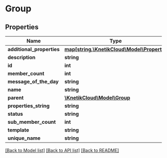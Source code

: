 # Group

## Properties
Name | Type | Description | Notes
------------ | ------------- | ------------- | -------------
**additional_properties** | [**map[string,\KnetikCloud\Model\Property]**](Property.md) |  | [optional] 
**description** | **string** |  | [optional] 
**id** | **int** |  | [optional] 
**member_count** | **int** |  | [optional] 
**message_of_the_day** | **string** |  | [optional] 
**name** | **string** |  | [optional] 
**parent** | [**\KnetikCloud\Model\Group**](Group.md) |  | [optional] 
**properties_string** | **string** |  | [optional] 
**status** | **string** |  | [optional] 
**sub_member_count** | **int** |  | [optional] 
**template** | **string** |  | [optional] 
**unique_name** | **string** |  | [optional] 

[[Back to Model list]](../README.md#documentation-for-models) [[Back to API list]](../README.md#documentation-for-api-endpoints) [[Back to README]](../README.md)


